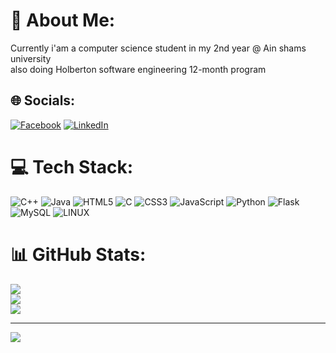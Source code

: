 # 💫 About Me:
Currently i'am a computer science student in my 2nd year @ Ain shams university<br>also doing Holberton software engineering 12-month program


## 🌐 Socials:
[![Facebook](https://img.shields.io/badge/Facebook-%231877F2.svg?logo=Facebook&logoColor=white)](https://facebook.com/sescozahmed) [![LinkedIn](https://img.shields.io/badge/LinkedIn-%230077B5.svg?logo=linkedin&logoColor=white)](https://linkedin.com/in/ahmedmubarak111) 

# 💻 Tech Stack:
![C++](https://img.shields.io/badge/c++-%2300599C.svg?style=for-the-badge&logo=c%2B%2B&logoColor=white) ![Java](https://img.shields.io/badge/java-%23ED8B00.svg?style=for-the-badge&logo=java&logoColor=white) ![HTML5](https://img.shields.io/badge/html5-%23E34F26.svg?style=for-the-badge&logo=html5&logoColor=white) ![C](https://img.shields.io/badge/c-%2300599C.svg?style=for-the-badge&logo=c&logoColor=white) ![CSS3](https://img.shields.io/badge/css3-%231572B6.svg?style=for-the-badge&logo=css3&logoColor=white) ![JavaScript](https://img.shields.io/badge/javascript-%23323330.svg?style=for-the-badge&logo=javascript&logoColor=%23F7DF1E) ![Python](https://img.shields.io/badge/python-3670A0?style=for-the-badge&logo=python&logoColor=ffdd54) ![Flask](https://img.shields.io/badge/flask-%23000.svg?style=for-the-badge&logo=flask&logoColor=white) ![MySQL](https://img.shields.io/badge/mysql-%2300f.svg?style=for-the-badge&logo=mysql&logoColor=white) ![LINUX](https://img.shields.io/badge/Linux-FCC624?style=for-the-badge&logo=linux&logoColor=black)
# 📊 GitHub Stats:
![](https://github-readme-stats.vercel.app/api?username=ahmedhsin&theme=default&hide_border=false&include_all_commits=false&count_private=false)<br/>
![](https://github-readme-streak-stats.herokuapp.com/?user=ahmedhsin&theme=default&hide_border=false)<br/>
![](https://github-readme-stats.vercel.app/api/top-langs/?username=ahmedhsin&theme=default&hide_border=false&include_all_commits=false&count_private=false&layout=compact)

---
[![](https://visitcount.itsvg.in/api?id=ahmedhsin&icon=0&color=0)](https://visitcount.itsvg.in)

<!-- Proudly created with GPRM ( https://gprm.itsvg.in ) -->
